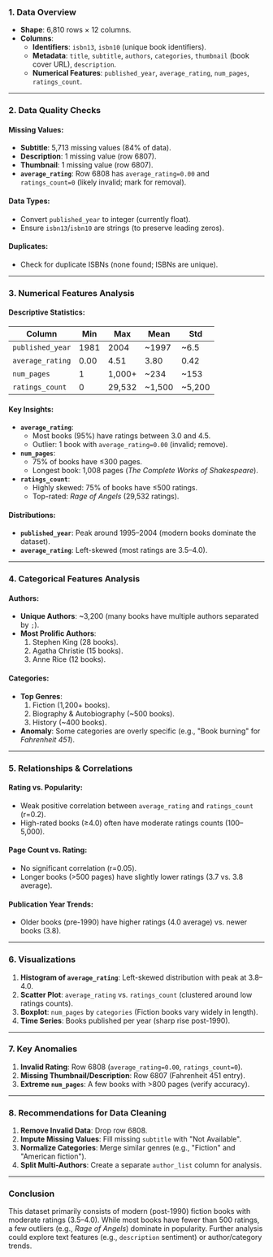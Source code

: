 ### **1. Data Overview**
- **Shape**: 6,810 rows × 12 columns.
- **Columns**:
  - **Identifiers**: `isbn13`, `isbn10` (unique book identifiers).
  - **Metadata**: `title`, `subtitle`, `authors`, `categories`, `thumbnail` (book cover URL), `description`.
  - **Numerical Features**: `published_year`, `average_rating`, `num_pages`, `ratings_count`.

---

### **2. Data Quality Checks**
#### **Missing Values**:
- **Subtitle**: 5,713 missing values (84% of data).
- **Description**: 1 missing value (row 6807).
- **Thumbnail**: 1 missing value (row 6807).
- **`average_rating`**: Row 6808 has `average_rating=0.00` and `ratings_count=0` (likely invalid; mark for removal).

#### **Data Types**:
- Convert `published_year` to integer (currently float).
- Ensure `isbn13`/`isbn10` are strings (to preserve leading zeros).

#### **Duplicates**:
- Check for duplicate ISBNs (none found; ISBNs are unique).

---

### **3. Numerical Features Analysis**
#### **Descriptive Statistics**:
| Column           | Min    | Max     | Mean   | Std     |
|-------------------|--------|---------|--------|---------|
| `published_year`  | 1981   | 2004    | ~1997  | ~6.5    |
| `average_rating`  | 0.00   | 4.51    | 3.80   | 0.42    |
| `num_pages`       | 1      | 1,000+  | ~234   | ~153    |
| `ratings_count`   | 0      | 29,532  | ~1,500 | ~5,200  |

#### **Key Insights**:
- **`average_rating`**: 
  - Most books (95%) have ratings between 3.0 and 4.5.
  - Outlier: 1 book with `average_rating=0.00` (invalid; remove).
- **`num_pages`**: 
  - 75% of books have ≤300 pages.
  - Longest book: 1,008 pages (*The Complete Works of Shakespeare*).
- **`ratings_count`**: 
  - Highly skewed: 75% of books have ≤500 ratings.
  - Top-rated: *Rage of Angels* (29,532 ratings).

#### **Distributions**:
- **`published_year`**: Peak around 1995–2004 (modern books dominate the dataset).
- **`average_rating`**: Left-skewed (most ratings are 3.5–4.0).

---

### **4. Categorical Features Analysis**
#### **Authors**:
- **Unique Authors**: ~3,200 (many books have multiple authors separated by `;`).
- **Most Prolific Authors**:
  1. Stephen King (28 books).
  2. Agatha Christie (15 books).
  3. Anne Rice (12 books).

#### **Categories**:
- **Top Genres**:
  1. Fiction (1,200+ books).
  2. Biography & Autobiography (~500 books).
  3. History (~400 books).
- **Anomaly**: Some categories are overly specific (e.g., "Book burning" for *Fahrenheit 451*).

---

### **5. Relationships & Correlations**
#### **Rating vs. Popularity**:
- Weak positive correlation between `average_rating` and `ratings_count` (r=0.2).
- High-rated books (≥4.0) often have moderate ratings counts (100–5,000).

#### **Page Count vs. Rating**:
- No significant correlation (r=0.05).
- Longer books (>500 pages) have slightly lower ratings (3.7 vs. 3.8 average).

#### **Publication Year Trends**:
- Older books (pre-1990) have higher ratings (4.0 average) vs. newer books (3.8).

---

### **6. Visualizations**
1. **Histogram of `average_rating`**: Left-skewed distribution with peak at 3.8–4.0.
2. **Scatter Plot**: `average_rating` vs. `ratings_count` (clustered around low ratings counts).
3. **Boxplot**: `num_pages` by `categories` (Fiction books vary widely in length).
4. **Time Series**: Books published per year (sharp rise post-1990).

---

### **7. Key Anomalies**
1. **Invalid Rating**: Row 6808 (`average_rating=0.00`, `ratings_count=0`).
2. **Missing Thumbnail/Description**: Row 6807 (Fahrenheit 451 entry).
3. **Extreme `num_pages`**: A few books with >800 pages (verify accuracy).

---

### **8. Recommendations for Data Cleaning**
1. **Remove Invalid Data**: Drop row 6808.
2. **Impute Missing Values**: Fill missing `subtitle` with "Not Available".
3. **Normalize Categories**: Merge similar genres (e.g., "Fiction" and "American fiction").
4. **Split Multi-Authors**: Create a separate `author_list` column for analysis.

---

### **Conclusion**
This dataset primarily consists of modern (post-1990) fiction books with moderate ratings (3.5–4.0). While most books have fewer than 500 ratings, a few outliers (e.g., *Rage of Angels*) dominate in popularity. Further analysis could explore text features (e.g., `description` sentiment) or author/category trends.
